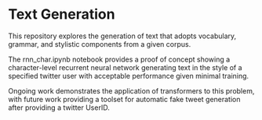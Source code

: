 # Text Generation
This repository explores the generation of text that adopts vocabulary, grammar, and stylistic components from a given corpus.

The rnn_char.ipynb notebook provides a proof of concept showing a character-level recurrent neural network generating text in the style of a specified twitter user with acceptable performance given minimal training.

Ongoing work demonstrates the application of transformers to this problem, with future work providing a toolset for automatic fake tweet generation after providing a twitter UserID.
